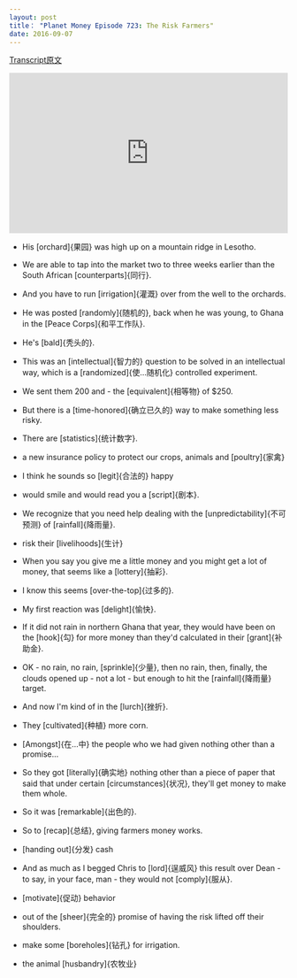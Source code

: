 ```yaml
---
layout: post
title： "Planet Money Episode 723: The Risk Farmers"
date: 2016-09-07
---
```


[Transcript原文](http://www.npr.org/templates/transcript/transcript.php?storyId=492988779)

<iframe src="https://www.npr.org/player/embed/492988779/493035603" width="100%" height="290" frameborder="0" scrolling="no" title="NPR embedded audio player"></iframe>



- His [orchard]{果园} was high up on a mountain ridge in Lesotho. 

- We are able to tap into the market two to three weeks earlier than the South African [counterparts]{同行}.

- And you have to run [irrigation]{灌溉} over from the well to the orchards.

- He was posted [randomly]{随机的}, back when he was young, to Ghana in the [Peace Corps]{和平工作队}. 

- He's [bald]{秃头的}.

- This was an [intellectual]{智力的} question to be solved in an intellectual way, which is a [randomized]{使…随机化} controlled experiment.

- We sent them 200 and - the [equivalent]{相等物} of $250.

- But there is a [time-honored]{确立已久的} way to make something less risky.

- There are [statistics]{统计数字}. 

- a new insurance policy to protect our crops, animals and [poultry]{家禽}
 
- I think he sounds so [legit]{合法的} happy 

- would smile and would read you a [script]{剧本}.

- We recognize that you need help dealing with the [unpredictability]{不可预测} of [rainfall]{降雨量}.

- risk their [livelihoods]{生计}

- When you say you give me a little money and you might get a lot of money, that seems like a [lottery]{抽彩}. 

- I know this seems [over-the-top]{过多的}. 

- My first reaction was [delight]{愉快}. 

- If it did not rain in northern Ghana that year, they would have been on the [hook]{勾} for more money than they'd calculated in their [grant]{补助金}. 

- OK - no rain, no rain, [sprinkle]{少量}, then no rain, then, finally, the clouds opened up - not a lot - but enough to hit the [rainfall]{降雨量} target.

- And now I'm kind of in the [lurch]{挫折}. 
  
- They [cultivated]{种植} more corn. 
  
- [Amongst]{在…中} the people who we had given nothing other than a promise...

- So they got [literally]{确实地} nothing other than a piece of paper that said that under certain [circumstances]{状况}, they'll get money to make them whole. 

- So it was [remarkable]{出色的}. 

- So to [recap]{总结}, giving farmers money works. 

- [handing out]{分发} cash

- And as much as I begged Chris to [lord]{逞威风} this result over Dean - to say, in your face, man - they would not [comply]{服从}.

- [motivate]{促动} behavior

- out of the [sheer]{完全的} promise of having the risk lifted off their shoulders.

- make some [boreholes]{钻孔} for irrigation.

- the animal [husbandry]{农牧业} 




